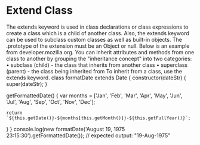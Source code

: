 # Extend Class

The extends keyword is used in class declarations or class expressions to create a class which is a child of another class. Also, the extends keyword can be used to subclass custom classes as well as built-in objects. The .prototype of the extension must be an Object or null. Below is an example from developer.mozilla.org.
You can inherit attributes and methods from one class to another by grouping the "inheritance concept" into two categories:
•	subclass (child) - the class that inherits from another class
•	superclass (parent) - the class being inherited from
To inherit from a class, use the extends keyword.
class formatDate extends Date {
  constructor(dateStr) {
    super(dateStr);
  }

  getFormattedDate() {
    var months = ['Jan', 'Feb', 'Mar', 'Apr', 'May', 'Jun',
                  'Jul', 'Aug', 'Sep', 'Oct', 'Nov', 'Dec'];

    return `${this.getDate()}-${months[this.getMonth()]}-${this.getFullYear()}`;
  }
}
console.log(new formatDate('August 19, 1975 23:15:30').getFormattedDate());
// expected output: "19-Aug-1975"


